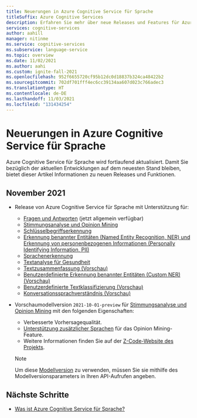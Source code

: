 ```yaml
---
title: Neuerungen in Azure Cognitive Service für Sprache
titleSuffix: Azure Cognitive Services
description: Erfahren Sie mehr über neue Releases und Features für Azure Cognitive Service for Sprache.
services: cognitive-services
author: aahill
manager: nitinme
ms.service: cognitive-services
ms.subservice: language-service
ms.topic: overview
ms.date: 11/02/2021
ms.author: aahi
ms.custom: ignite-fall-2021
ms.openlocfilehash: 952f6655720cf95b12dc0d18837b324ca48422b2
ms.sourcegitcommit: 702df701fff4ec6cc39134aa607d023c766adec3
ms.translationtype: HT
ms.contentlocale: de-DE
ms.lasthandoff: 11/03/2021
ms.locfileid: "131434254"
---
```

# <a name="whats-new-in-azure-cognitive-service-for-language"></a>Neuerungen in Azure Cognitive Service für Sprache

Azure Cognitive Service für Sprache wird fortlaufend aktualisiert. Damit Sie bezüglich der aktuellen Entwicklungen auf dem neuesten Stand bleiben, bietet dieser Artikel Informationen zu neuen Releases und Funktionen.

## <a name="november-2021"></a>November 2021

* Release von Azure Cognitive Service für Sprache mit Unterstützung für:
    * [Fragen und Antworten](question-answering/overview.md) (jetzt allgemein verfügbar) 
    * [Stimmungsanalyse und Opinion Mining](sentiment-opinion-mining/overview.md)
    * [Schlüsselbegriffserkennung](key-phrase-extraction/overview.md)
    * [Erkennung benannter Entitäten (Named Entity Recognition, NER) und Erkennung von personenbezogenen Informationen (Personally Identifying Information, PII)](/azure/cognitive-services/named-entity-recognition/overview.md)
    * [Sprachenerkennung](language-detection/overview.md)
    * [Textanalyse für Gesundheit](text-analytics-for-health/overview.md)
    * [Textzusammenfassung (Vorschau)](text-summarization/overview.md)
    * [Benutzerdefinierte Erkennung benannter Entitäten (Custom NER) (Vorschau)](custom-named-entity-recognition/overview.md)
    * [Benutzerdefinierte Textklassifizierung (Vorschau)](custom-classification/overview.md)
    * [Konversationssprachverständnis (Vorschau)](conversational-language-understanding/overview.md)

* Vorschaumodellversion `2021-10-01-preview` für [Stimmungsanalyse und Opinion Mining](sentiment-opinion-mining/overview.md) mit den folgenden Eigenschaften:
    * Verbesserte Vorhersagequalität.
    * [Unterstützung zusätzlicher Sprachen](sentiment-opinion-mining/language-support.md?tabs=sentiment-analysis) für das Opinion Mining-Feature.
    * Weitere Informationen finden Sie auf der [Z-Code-Website des Projekts](https://www.microsoft.com/research/project/project-zcode/).
    > [!NOTE]
    > Um diese [Modellversion](sentiment-opinion-mining/how-to/call-api.md#specify-the-sentiment-analysis-model) zu verwenden, müssen Sie sie mithilfe des Modellversionsparameters in Ihren API-Aufrufen angeben. 
 
## <a name="next-steps"></a>Nächste Schritte

* [Was ist Azure Cognitive Service für Sprache?](overview.md)  
